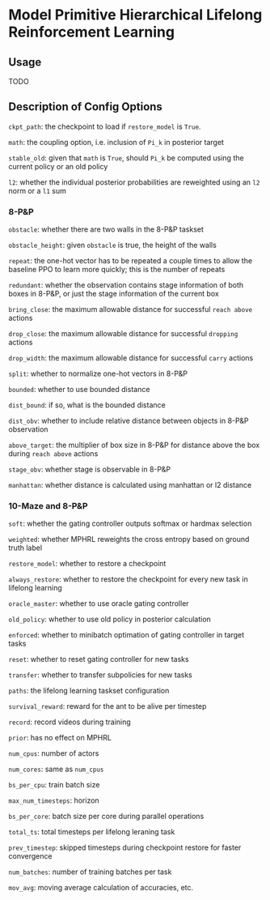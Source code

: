 # Model Primitive Hierarchical Lifelong Reinforcement Learning


## Usage

TODO

## Description of Config Options
`ckpt_path`: the checkpoint to load if `restore_model` is `True`.

`math`: the coupling option, i.e. inclusion of `Pi_k` in posterior target

`stable_old`: given that `math` is `True`, should `Pi_k` be computed using the current policy or an old policy

`l2`: whether the individual posterior probabilities are reweighted using an `l2` norm or a `l1` sum

### 8-P&P

`obstacle`: whether there are two walls in the 8-P&P taskset

`obstacle_height`: given `obstacle` is true, the height of the walls

`repeat`: the one-hot vector has to be repeated a couple times to allow the baseline PPO to learn more quickly; 
this is the number of repeats

`redundant`: whether the observation contains stage information of both boxes in 8-P&P, 
or just the stage information of the current box

`bring_close`: the maximum allowable distance for successful `reach above` actions

`drop_close`: the maximum allowable distance for successful `dropping` actions

`drop_width`: the maximum allowable distance for successful `carry` actions

`split`: whether to normalize one-hot vectors in 8-P&P

`bounded`: whether to use bounded distance

`dist_bound`: if so, what is the bounded distance

`dist_obv`: whether to include relative distance between objects in 8-P&P observation

`above_target`: the multiplier of box size in 8-P&P for distance above the box during `reach above` actions

`stage_obv`: whether stage is observable in 8-P&P

`manhattan`: whether distance is calculated using manhattan or l2 distance

### 10-Maze and 8-P&P

`soft`: whether the gating controller outputs softmax or hardmax selection

`weighted`: whether MPHRL reweights the cross entropy based on ground truth label

`restore_model`: whether to restore a checkpoint

`always_restore`: whether to restore the checkpoint for every new task in lifelong learning

`oracle_master`: whether to use oracle gating controller

`old_policy`: whether to use old policy in posterior calculation

`enforced`: whether to minibatch optimation of gating controller in target tasks

`reset`: whether to reset gating controller for new tasks

`transfer`: whether to transfer subpolicies for new tasks

`paths`: the lifelong learning taskset configuration

`survival_reward`: reward for the ant to be alive per timestep

`record`: record videos during training

`prior`: has no effect on MPHRL

`num_cpus`: number of actors

`num_cores`: same as `num_cpus`

`bs_per_cpu`: train batch size

`max_num_timesteps`: horizon

`bs_per_core`: batch size per core during parallel operations

`total_ts`: total timesteps per lifelong leraning task

`prev_timestep`: skipped timesteps during checkpoint restore for faster convergence

`num_batches`: number of training batches per task

`mov_avg`: moving average calculation of accuracies, etc. 
